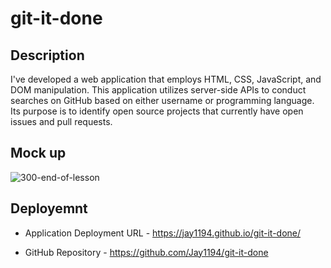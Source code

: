 # git-it-done

## Description
I've developed a web application that employs HTML, CSS, JavaScript, and DOM manipulation. This application utilizes server-side APIs to conduct searches on GitHub based on either username or programming language. Its purpose is to identify open source projects that currently have open issues and pull requests.

## Mock up
![300-end-of-lesson](https://github.com/Jay1194/git-it-done/assets/105843570/e39172e7-14b1-44f5-88f9-e2af8442ef79)

## Deployemnt

* Application Deployment URL - https://jay1194.github.io/git-it-done/

*  GitHub Repository -  https://github.com/Jay1194/git-it-done
